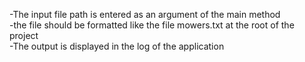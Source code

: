 -The input file path is entered as an argument of the main method<br/>
-the file should be formatted like the file mowers.txt at the root of the project<br/>
-The output is displayed in the log of the application
